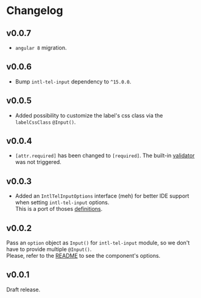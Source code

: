 # Changelog

## v0.0.7

- `angular 8` migration.

## v0.0.6

- Bump `intl-tel-input` dependency to `^15.0.0`.

## v0.0.5

- Added possibility to customize the label's css class via the `labelCssClass` `@Input()`.

## v0.0.4

- `[attr.required]` has been changed to `[required]`. The built-in [validator](https://angular.io/api/forms/RequiredValidator) was not triggered.

## v0.0.3

- Added an `IntlTelInputOptions` interface (meh) for better IDE support when setting `intl-tel-input` options.  
This is a port of thoses [definitions](https://github.com/DefinitelyTyped/DefinitelyTyped/blob/fda699244c8d6de167e57dd6f5e901e617e5a7b5/types/intl-tel-input/index.d.ts).

## v0.0.2

Pass an `option` object as `Input()` for `intl-tel-input` module, so we don't have to provide multiple `@Input()`.  
Please, refer to the [README](README.md#options) to see the component's options.

## v0.0.1

Draft release.
